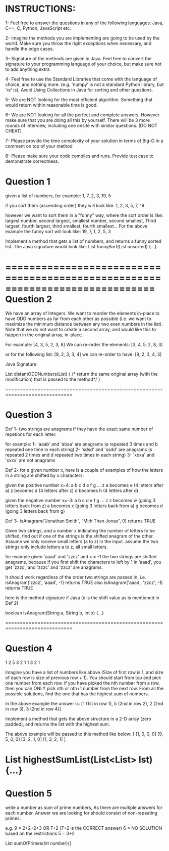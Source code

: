 INSTRUCTIONS:
=============
1- Feel free to answer the questions in any of the following languages:
Java, C++, C, Python, JavaScript etc.

2- Imagine the methods you are implementing are going to be used by the world. Make sure you throw the right exceptions when necessary, and handle the edge cases.

3- Signature of the methods are given in Java. Feel free to convert the signature to your programming language of your choice, but make sure not to add anything extra

4- Feel free to use the Standard Libraries that come with the language of choice, and nothing more. (e.g. 'numpy' is not a standard Python library, but 're' is), Avoid Using Collections in Java for sorting and other questions.

5- We are NOT looking for the most efficient algorithm. Something that would return within reasonable time is good.

6- We are NOT looking for all the perfect and complete answers. However make sure that you are doing all this by yourself. There will be 3 more rounds of interview, including one onsite with similar questions. (DO NOT CHEAT)

7- Please provide the time complexity of your solution in terms of Big-O in a comment on top of your method

8- Please make sure your code compiles and runs. Provide test case to demonstrate correctness.


Question 1
==========

given a list of numbers, for example:
1, 7, 2, 3, 19, 5

if you sort them (ascending order) they will look like:
1, 2, 3, 5, 7, 19

however we want to sort them in a "funny" way, where the sort order is like:
largest number,  second largest, smallest number, second smallest, Third largest, fourth largest, third smallest, fourth smallest…
For the above example the funny sort will look like:
19, 7, 1, 2, 5, 3

Implement a method that gets a list of numbers, and returns a funny sorted list. The Java signature would look like:
List<Integer> funnySort(List<Integer> unsorted) {...}

=============================================================================
Question 2
==========

We have an array of Integers. We want to reorder the elements in-place to have ODD numbers as far from each other as possible (i.e. we want to maximize the minimum distance between any two even numbers in the list). Note that we do not want to create a second array, and would like this to happen in the original array, in-place.

For example:
[4, 3, 5, 2, 3, 8]
We can re-order the elements:
[3, 4, 5, 2, 8, 3]

or for the following list:
[9, 2, 3, 3, 4]
we can re-order to have:
[9, 2, 3, 4, 3]


Java Signature:

List<Integer> distantODDNumbers(List<Integer>) { /* return the same original array (with the modification) that is passed  to the method*/ }

=============================================================================

Question 3
==========

Def 1- two strings are anagrams if they have the exact same number of repetions for each letter.

for example:
  1- 'aaab' and 'abaa' are anagrams (a repeated 3 times and b repeated one time in each string)
  2- 'sdsd' and 'ssdd' are anagrams (s repeated 2 times and d repeated two times in each string)
  3- 'xxxa' and 'xxxx' are not anagrams

Def 2- for a given number x, here is a couple of examples of how the letters in a string are shifted by x characters:

  given the positive number x=4:
  a b c d e f g ... z
  a becomes e (4 letters after a)
  z becomes d (4 letters after z)
  d becomes h (4 letters after d)

  given the negative number x=-3:
  a b c d e f g ... z
  z becomes w (going 3 letters back from z)
  a becomes x (going 3 letters back from a)
  g becomes d (going 3 letters back from g)

Def 3- isAnagram(“Jonathan Smith”, “Mith Than Jonas”, 0) returns TRUE

Given two strings, and a number x indicating the number of letters to be shifted, find out if one of the strings is the shifted anagram of the other. Assume we only receive small letters (a to z) in the input. assume the two strings only include letters a to z, all small letters.


for example given 'aaad' and 'zzcz' and x = -1 the two strings are shifted anagrams, because if you first shift the characters to left by 1 in 'aaad', you get 'zzzc', and 'zzzc' and 'zzcz' are anagrams.

It should work regardless of the order two strings are passed in,
i.e. isAnagram('zzcz', 'aaad', -1) returns TRUE
also isAnagram('aaad', 'zzcz', -1) returns TRUE

here is the method signature if Java (x is the shift value as is mentioned in Def 2)

boolean isAnagram(String a, String b, int x) {...}


=============================================================================

Question 4
==========
1
2 5
3 2 1
1 3 2 1

Imagine you have a list of numbers like above (Size of first row is 1, and size of each row is size of previous row + 1). You should start from top and pick one number from each row. if you have picked the nth number from a row,
then you can ONLY pick nth or nth+1 number from the next row. From all the possible solutions, find the one that has the highest sum of numbers.

In the above example the answer is: [1 (1st in row 1), 5 (2nd in row 2), 2 (2nd in row 3), 3 (2nd in row 4)]

Implement a method that gets the above structure in a 2-D array (zero padded), and returns the list with the highest sum.


The above example will be passed to this method like below:
[
    [1, 0, 0, 0]
    [9, 5, 0, 0]
    [3, 2, 1, 0]
    [1, 3, 2, 1]
]

List<Integer> highestSumList(List<List<Integer>> lst) {...}
=============================================================================


Question 5
==========

write a number as sum of prime numbers, As there are multiple answers for each number. Answer we are looking for should consist of non-repeating primes.

e.g. 9 = 2+2+2+3 OR 7+2 (7+2 is the CORRECT answer)
      6 = NO SOLUTION based on the restrictions
      5 = 3+2


List<Integer> sumOfPrimes(Int number){}
